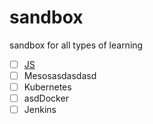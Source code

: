 # sandbox
sandbox for all types of learning
- [ ] [JS][JS]
- [ ] Mesosasdasdasd
- [ ] Kubernetes
- [ ] asdDocker
- [ ] Jenkins

[JS]: <https://github.com/fkdiogo/javascript-learning-sandbox>
